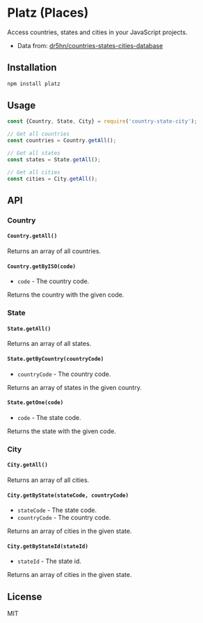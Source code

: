 # Platz (Places)

Access countries, states and cities in your JavaScript projects.

- Data from: [dr5hn/countries-states-cities-database](https://github.com/dr5hn/countries-states-cities-database)

## Installation

```bash
npm install platz
```

## Usage

```javascript
const {Country, State, City} = require('country-state-city');

// Get all countries
const countries = Country.getAll();

// Get all states
const states = State.getAll();

// Get all cities
const cities = City.getAll();
```

## API

### Country

#### `Country.getAll()`

Returns an array of all countries.

#### `Country.getByISO(code)`
- `code` - The country code.

Returns the country with the given code.

### State

#### `State.getAll()`

Returns an array of all states.

#### `State.getByCountry(countryCode)`
- `countryCode` - The country code.

Returns an array of states in the given country.

#### `State.getOne(code)`

- `code` - The state code.

Returns the state with the given code.

### City

#### `City.getAll()`

Returns an array of all cities.

#### `City.getByState(stateCode, countryCode)`
- `stateCode` - The state code.
- `countryCode` - The country code.

Returns an array of cities in the given state.

#### `City.getByStateId(stateId)`
- `stateId` - The state id.

Returns an array of cities in the given state.

## License

MIT